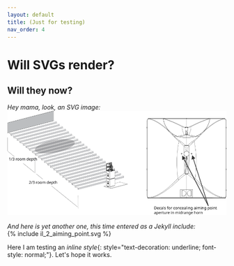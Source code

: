 ```yaml
---
layout: default
title: (Just for testing)
nav_order: 4
---
```


# Will SVGs render?

## Will they now?  
  
*Hey mama, look, an SVG image:*  
![SVG in question](/assets/images/il_2_aiming_point.svg)

*And here is yet another one, this time entered as a Jekyll include:*  
{% include il_2_aiming_point.svg %}

Here I am testing an *inline style*{: style="text-decoration: underline; font-style: normal;"}. Let's hope it works.